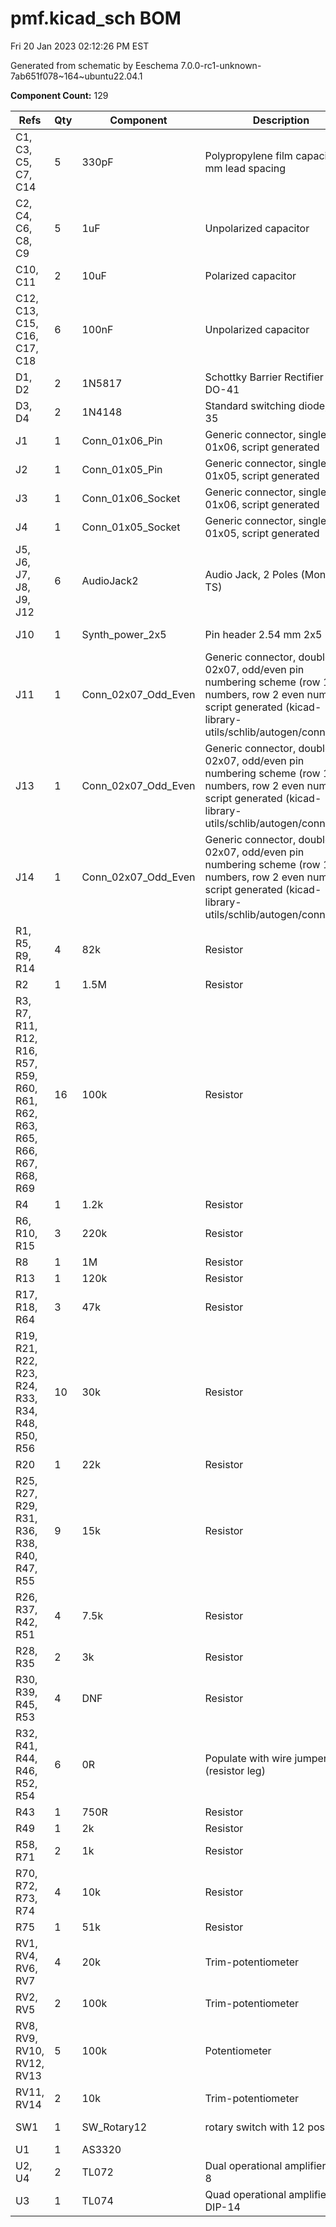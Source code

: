 # pmf.kicad_sch BOM

Fri 20 Jan 2023 02:12:26 PM EST

Generated from schematic by Eeschema 7.0.0-rc1-unknown-7ab651f078~164~ubuntu22.04.1

**Component Count:** 129

| Refs | Qty | Component | Description | Manufacturer | Part | Vendor | SKU |
| ----- | --- | ---- | ----------- | ---- | ---- | ---- | ---- |
| C1, C3, C5, C7, C14 | 5 | 330pF | Polypropylene film capacitor, 5 mm lead spacing | WIMA | FKP2D003301D00JSSD | Tayda | 1928-1236-ND |
| C2, C4, C6, C8, C9 | 5 | 1uF | Unpolarized capacitor |  |  | Tayda |  |
| C10, C11 | 2 | 10uF | Polarized capacitor |  |  | Tayda | A-4349 |
| C12, C13, C15, C16, C17, C18 | 6 | 100nF | Unpolarized capacitor |  |  | Tayda | A-553 |
| D1, D2 | 2 | 1N5817 | Schottky Barrier Rectifier Diode, DO-41 |  |  | Tayda | A-159 |
| D3, D4 | 2 | 1N4148 | Standard switching diode, DO-35 |  |  | Tayda | A-157 |
| J1 | 1 | Conn_01x06_Pin | Generic connector, single row, 01x06, script generated |  |  |  |  |
| J2 | 1 | Conn_01x05_Pin | Generic connector, single row, 01x05, script generated |  |  |  |  |
| J3 | 1 | Conn_01x06_Socket | Generic connector, single row, 01x06, script generated |  |  |  |  |
| J4 | 1 | Conn_01x05_Socket | Generic connector, single row, 01x05, script generated |  |  |  |  |
| J5, J6, J7, J8, J9, J12 | 6 | AudioJack2 | Audio Jack, 2 Poles (Mono / TS) |  |  | Tayda | A-1121 |
| J10 | 1 | Synth_power_2x5 | Pin header 2.54 mm 2x5 |  |  | Tayda | A-2939 |
| J11 | 1 | Conn_02x07_Odd_Even | Generic connector, double row, 02x07, odd/even pin numbering scheme (row 1 odd numbers, row 2 even numbers), script generated (kicad-library-utils/schlib/autogen/connector/) |  |  |  |  |
| J13 | 1 | Conn_02x07_Odd_Even | Generic connector, double row, 02x07, odd/even pin numbering scheme (row 1 odd numbers, row 2 even numbers), script generated (kicad-library-utils/schlib/autogen/connector/) |  |  |  |  |
| J14 | 1 | Conn_02x07_Odd_Even | Generic connector, double row, 02x07, odd/even pin numbering scheme (row 1 odd numbers, row 2 even numbers), script generated (kicad-library-utils/schlib/autogen/connector/) |  |  |  |  |
| R1, R5, R9, R14 | 4 | 82k | Resistor |  |  | Tayda |  |
| R2 | 1 | 1.5M | Resistor |  |  | Tayda |  |
| R3, R7, R11, R12, R16, R57, R59, R60, R61, R62, R63, R65, R66, R67, R68, R69 | 16 | 100k | Resistor |  |  | Tayda |  |
| R4 | 1 | 1.2k | Resistor |  |  | Tayda |  |
| R6, R10, R15 | 3 | 220k | Resistor |  |  | Tayda |  |
| R8 | 1 | 1M | Resistor |  |  | Tayda |  |
| R13 | 1 | 120k | Resistor |  |  | Tayda |  |
| R17, R18, R64 | 3 | 47k | Resistor |  |  | Tayda |  |
| R19, R21, R22, R23, R24, R33, R34, R48, R50, R56 | 10 | 30k | Resistor |  |  | Tayda |  |
| R20 | 1 | 22k | Resistor |  |  | Tayda |  |
| R25, R27, R29, R31, R36, R38, R40, R47, R55 | 9 | 15k | Resistor |  |  | Tayda |  |
| R26, R37, R42, R51 | 4 | 7.5k | Resistor |  |  | Tayda |  |
| R28, R35 | 2 | 3k | Resistor |  |  | Tayda |  |
| R30, R39, R45, R53 | 4 | DNF | Resistor |  |  | Tayda |  |
| R32, R41, R44, R46, R52, R54 | 6 | 0R | Populate with wire jumper (resistor leg) |  |  | Tayda |  |
| R43 | 1 | 750R | Resistor |  |  | Tayda |  |
| R49 | 1 | 2k | Resistor |  |  | Tayda |  |
| R58, R71 | 2 | 1k | Resistor |  |  | Tayda |  |
| R70, R72, R73, R74 | 4 | 10k | Resistor |  |  | Tayda |  |
| R75 | 1 | 51k | Resistor |  |  | Tayda |  |
| RV1, RV4, RV6, RV7 | 4 | 20k | Trim-potentiometer |  |  | Tayda |  |
| RV2, RV5 | 2 | 100k | Trim-potentiometer |  |  | Tayda |  |
| RV8, RV9, RV10, RV12, RV13 | 5 | 100k | Potentiometer |  |  | Tayda |  |
| RV11, RV14 | 2 | 10k | Trim-potentiometer |  |  | Tayda |  |
| SW1 | 1 | SW_Rotary12 | rotary switch with 12 positions |  |  | Tayda | A-1893 |
| U1 | 1 | AS3320 |  |  |  |  |  |
| U2, U4 | 2 | TL072 | Dual operational amplifier, DIP-8 |  |  | Tayda | A-037 |
| U3 | 1 | TL074 | Quad operational amplifier, DIP-14 |  |  | Tayda | A-1138 |
    
